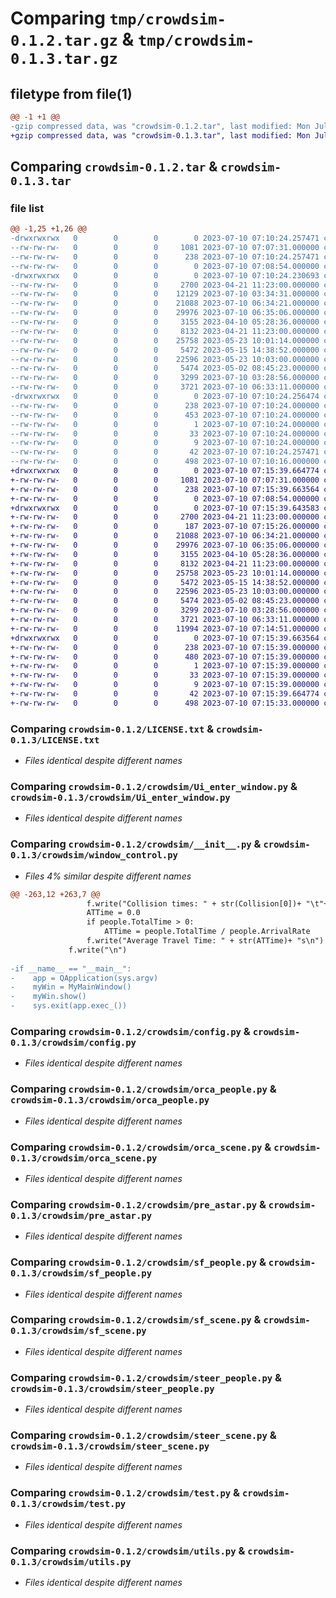 # Comparing `tmp/crowdsim-0.1.2.tar.gz` & `tmp/crowdsim-0.1.3.tar.gz`

## filetype from file(1)

```diff
@@ -1 +1 @@
-gzip compressed data, was "crowdsim-0.1.2.tar", last modified: Mon Jul 10 07:10:24 2023, max compression
+gzip compressed data, was "crowdsim-0.1.3.tar", last modified: Mon Jul 10 07:15:39 2023, max compression
```

## Comparing `crowdsim-0.1.2.tar` & `crowdsim-0.1.3.tar`

### file list

```diff
@@ -1,25 +1,26 @@
-drwxrwxrwx   0        0        0        0 2023-07-10 07:10:24.257471 crowdsim-0.1.2/
--rw-rw-rw-   0        0        0     1081 2023-07-10 07:07:31.000000 crowdsim-0.1.2/LICENSE.txt
--rw-rw-rw-   0        0        0      238 2023-07-10 07:10:24.257471 crowdsim-0.1.2/PKG-INFO
--rw-rw-rw-   0        0        0        0 2023-07-10 07:08:54.000000 crowdsim-0.1.2/README.md
-drwxrwxrwx   0        0        0        0 2023-07-10 07:10:24.230693 crowdsim-0.1.2/crowdsim/
--rw-rw-rw-   0        0        0     2700 2023-04-21 11:23:00.000000 crowdsim-0.1.2/crowdsim/Ui_enter_window.py
--rw-rw-rw-   0        0        0    12129 2023-07-10 03:34:31.000000 crowdsim-0.1.2/crowdsim/__init__.py
--rw-rw-rw-   0        0        0    21088 2023-07-10 06:34:21.000000 crowdsim-0.1.2/crowdsim/config.py
--rw-rw-rw-   0        0        0    29976 2023-07-10 06:35:06.000000 crowdsim-0.1.2/crowdsim/orca_people.py
--rw-rw-rw-   0        0        0     3155 2023-04-10 05:28:36.000000 crowdsim-0.1.2/crowdsim/orca_scene.py
--rw-rw-rw-   0        0        0     8132 2023-04-21 11:23:00.000000 crowdsim-0.1.2/crowdsim/pre_astar.py
--rw-rw-rw-   0        0        0    25758 2023-05-23 10:01:14.000000 crowdsim-0.1.2/crowdsim/sf_people.py
--rw-rw-rw-   0        0        0     5472 2023-05-15 14:38:52.000000 crowdsim-0.1.2/crowdsim/sf_scene.py
--rw-rw-rw-   0        0        0    22596 2023-05-23 10:03:00.000000 crowdsim-0.1.2/crowdsim/steer_people.py
--rw-rw-rw-   0        0        0     5474 2023-05-02 08:45:23.000000 crowdsim-0.1.2/crowdsim/steer_scene.py
--rw-rw-rw-   0        0        0     3299 2023-07-10 03:28:56.000000 crowdsim-0.1.2/crowdsim/test.py
--rw-rw-rw-   0        0        0     3721 2023-07-10 06:33:11.000000 crowdsim-0.1.2/crowdsim/utils.py
-drwxrwxrwx   0        0        0        0 2023-07-10 07:10:24.256474 crowdsim-0.1.2/crowdsim.egg-info/
--rw-rw-rw-   0        0        0      238 2023-07-10 07:10:24.000000 crowdsim-0.1.2/crowdsim.egg-info/PKG-INFO
--rw-rw-rw-   0        0        0      453 2023-07-10 07:10:24.000000 crowdsim-0.1.2/crowdsim.egg-info/SOURCES.txt
--rw-rw-rw-   0        0        0        1 2023-07-10 07:10:24.000000 crowdsim-0.1.2/crowdsim.egg-info/dependency_links.txt
--rw-rw-rw-   0        0        0       33 2023-07-10 07:10:24.000000 crowdsim-0.1.2/crowdsim.egg-info/requires.txt
--rw-rw-rw-   0        0        0        9 2023-07-10 07:10:24.000000 crowdsim-0.1.2/crowdsim.egg-info/top_level.txt
--rw-rw-rw-   0        0        0       42 2023-07-10 07:10:24.257471 crowdsim-0.1.2/setup.cfg
--rw-rw-rw-   0        0        0      498 2023-07-10 07:10:16.000000 crowdsim-0.1.2/setup.py
+drwxrwxrwx   0        0        0        0 2023-07-10 07:15:39.664774 crowdsim-0.1.3/
+-rw-rw-rw-   0        0        0     1081 2023-07-10 07:07:31.000000 crowdsim-0.1.3/LICENSE.txt
+-rw-rw-rw-   0        0        0      238 2023-07-10 07:15:39.663564 crowdsim-0.1.3/PKG-INFO
+-rw-rw-rw-   0        0        0        0 2023-07-10 07:08:54.000000 crowdsim-0.1.3/README.md
+drwxrwxrwx   0        0        0        0 2023-07-10 07:15:39.643583 crowdsim-0.1.3/crowdsim/
+-rw-rw-rw-   0        0        0     2700 2023-04-21 11:23:00.000000 crowdsim-0.1.3/crowdsim/Ui_enter_window.py
+-rw-rw-rw-   0        0        0      187 2023-07-10 07:15:26.000000 crowdsim-0.1.3/crowdsim/__init__.py
+-rw-rw-rw-   0        0        0    21088 2023-07-10 06:34:21.000000 crowdsim-0.1.3/crowdsim/config.py
+-rw-rw-rw-   0        0        0    29976 2023-07-10 06:35:06.000000 crowdsim-0.1.3/crowdsim/orca_people.py
+-rw-rw-rw-   0        0        0     3155 2023-04-10 05:28:36.000000 crowdsim-0.1.3/crowdsim/orca_scene.py
+-rw-rw-rw-   0        0        0     8132 2023-04-21 11:23:00.000000 crowdsim-0.1.3/crowdsim/pre_astar.py
+-rw-rw-rw-   0        0        0    25758 2023-05-23 10:01:14.000000 crowdsim-0.1.3/crowdsim/sf_people.py
+-rw-rw-rw-   0        0        0     5472 2023-05-15 14:38:52.000000 crowdsim-0.1.3/crowdsim/sf_scene.py
+-rw-rw-rw-   0        0        0    22596 2023-05-23 10:03:00.000000 crowdsim-0.1.3/crowdsim/steer_people.py
+-rw-rw-rw-   0        0        0     5474 2023-05-02 08:45:23.000000 crowdsim-0.1.3/crowdsim/steer_scene.py
+-rw-rw-rw-   0        0        0     3299 2023-07-10 03:28:56.000000 crowdsim-0.1.3/crowdsim/test.py
+-rw-rw-rw-   0        0        0     3721 2023-07-10 06:33:11.000000 crowdsim-0.1.3/crowdsim/utils.py
+-rw-rw-rw-   0        0        0    11994 2023-07-10 07:14:51.000000 crowdsim-0.1.3/crowdsim/window_control.py
+drwxrwxrwx   0        0        0        0 2023-07-10 07:15:39.663564 crowdsim-0.1.3/crowdsim.egg-info/
+-rw-rw-rw-   0        0        0      238 2023-07-10 07:15:39.000000 crowdsim-0.1.3/crowdsim.egg-info/PKG-INFO
+-rw-rw-rw-   0        0        0      480 2023-07-10 07:15:39.000000 crowdsim-0.1.3/crowdsim.egg-info/SOURCES.txt
+-rw-rw-rw-   0        0        0        1 2023-07-10 07:15:39.000000 crowdsim-0.1.3/crowdsim.egg-info/dependency_links.txt
+-rw-rw-rw-   0        0        0       33 2023-07-10 07:15:39.000000 crowdsim-0.1.3/crowdsim.egg-info/requires.txt
+-rw-rw-rw-   0        0        0        9 2023-07-10 07:15:39.000000 crowdsim-0.1.3/crowdsim.egg-info/top_level.txt
+-rw-rw-rw-   0        0        0       42 2023-07-10 07:15:39.664774 crowdsim-0.1.3/setup.cfg
+-rw-rw-rw-   0        0        0      498 2023-07-10 07:15:33.000000 crowdsim-0.1.3/setup.py
```

### Comparing `crowdsim-0.1.2/LICENSE.txt` & `crowdsim-0.1.3/LICENSE.txt`

 * *Files identical despite different names*

### Comparing `crowdsim-0.1.2/crowdsim/Ui_enter_window.py` & `crowdsim-0.1.3/crowdsim/Ui_enter_window.py`

 * *Files identical despite different names*

### Comparing `crowdsim-0.1.2/crowdsim/__init__.py` & `crowdsim-0.1.3/crowdsim/window_control.py`

 * *Files 4% similar despite different names*

```diff
@@ -263,12 +263,7 @@
                 f.write("Collision times: " + str(Collision[0])+ "\t"+"Collision Rate: " + str(CollisionRate)+ "\n")
                 ATTime = 0.0
                 if people.TotalTime > 0:
                     ATTime = people.TotalTime / people.ArrivalRate
                 f.write("Average Travel Time: " + str(ATTime)+ "s\n")
             f.write("\n")
     
-if __name__ == "__main__":
-    app = QApplication(sys.argv)
-    myWin = MyMainWindow()
-    myWin.show()
-    sys.exit(app.exec_())
```

### Comparing `crowdsim-0.1.2/crowdsim/config.py` & `crowdsim-0.1.3/crowdsim/config.py`

 * *Files identical despite different names*

### Comparing `crowdsim-0.1.2/crowdsim/orca_people.py` & `crowdsim-0.1.3/crowdsim/orca_people.py`

 * *Files identical despite different names*

### Comparing `crowdsim-0.1.2/crowdsim/orca_scene.py` & `crowdsim-0.1.3/crowdsim/orca_scene.py`

 * *Files identical despite different names*

### Comparing `crowdsim-0.1.2/crowdsim/pre_astar.py` & `crowdsim-0.1.3/crowdsim/pre_astar.py`

 * *Files identical despite different names*

### Comparing `crowdsim-0.1.2/crowdsim/sf_people.py` & `crowdsim-0.1.3/crowdsim/sf_people.py`

 * *Files identical despite different names*

### Comparing `crowdsim-0.1.2/crowdsim/sf_scene.py` & `crowdsim-0.1.3/crowdsim/sf_scene.py`

 * *Files identical despite different names*

### Comparing `crowdsim-0.1.2/crowdsim/steer_people.py` & `crowdsim-0.1.3/crowdsim/steer_people.py`

 * *Files identical despite different names*

### Comparing `crowdsim-0.1.2/crowdsim/steer_scene.py` & `crowdsim-0.1.3/crowdsim/steer_scene.py`

 * *Files identical despite different names*

### Comparing `crowdsim-0.1.2/crowdsim/test.py` & `crowdsim-0.1.3/crowdsim/test.py`

 * *Files identical despite different names*

### Comparing `crowdsim-0.1.2/crowdsim/utils.py` & `crowdsim-0.1.3/crowdsim/utils.py`

 * *Files identical despite different names*

